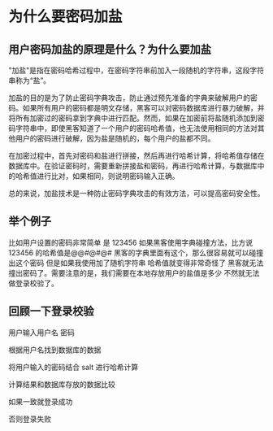 # 为什么要密码加盐

## 用户密码加盐的原理是什么？为什么要加盐

"加盐"是指在密码哈希过程中，在密码字符串前加入一段随机的字符串，这段字符串称为“盐”。

加盐的目的是为了防止密码字典攻击，防止通过预先准备的字典来破解用户的密码。如果所有用户的密码都是明文存储，黑客可以对密码数据库进行暴力破解，并将所有加密过的密码拿到字典中进行匹配。然而，如果在加密前将盐随机添加到密码字符串中，即使黑客知道了一个用户的密码哈希值，也无法使用相同的方法对其他用户的密码进行破解，因为盐是随机的，每个用户的盐都不同。

在加密过程中，首先对密码和盐进行拼接，然后再进行哈希计算，将哈希值存储在数据库中。在验证密码时，需要重新拼接盐和密码，再进行哈希计算，与数据库中的哈希值进行比对，如果相同，则说明密码输入正确。

总的来说，加盐技术是一种防止密码字典攻击的有效方法，可以提高密码安全性。

## 举个例子

比如用户设置的密码非常简单 是 123456
如果黑客使用字典碰撞方法，比方说 123456 的哈希值是@@#@#@#
黑客的字典里面有这个，那么很容易就可以碰撞出这个密码
但是如果我使用加了随机字符串 哈希值就变得非常奇怪了
黑客就无法撞出密码了。需要注意的是，我们需要在本地存放用户的盐值是多少
不然就无法做登录校验了。

## 回顾一下登录校验
用户输入用户名 密码

根据用户名找到数据库的数据

将用户输入的密码结合 salt 进行哈希计算

计算结果和数据库存放的数据比较

如果一致就登录成功

否则登录失败
